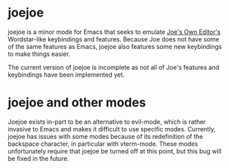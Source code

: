 # joejoe
joejoe is a minor mode for Emacs that seeks to emulate [Joe's Own Editor's](https://github.com/jhallen/joe-editor) Wordstar-like keybindings and features. Because Joe does not have some of the same features as Emacs, joejoe also features some new keybindings to make things easier.

The current version of joejoe is incomplete as not all of Joe's features and keybindings have been implemented yet.

# joejoe and other modes 

Joejoe exists in-part to be an alternative to evil-mode, which is rather invasive to Emacs and makes it difficult to use specific modes.  Currently, joejoe has issues with some modes because of its redefinition of the backspace character, in particular with vterm-mode.  These modes unfortunately require that joejoe be turned off at this point, but this bug will be fixed in the future. 
